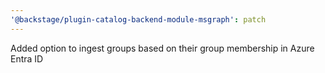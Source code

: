 ```yaml
---
'@backstage/plugin-catalog-backend-module-msgraph': patch
---
```


Added option to ingest groups based on their group membership in Azure Entra ID
